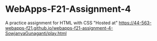 # WebApps-F21-Assignment-4
A practice assignment for HTML with CSS
"Hosted at" https://44-563-webapps-f21.github.io/webapps-f21-assignment-4-SowjanyaGunaganti/play.html
